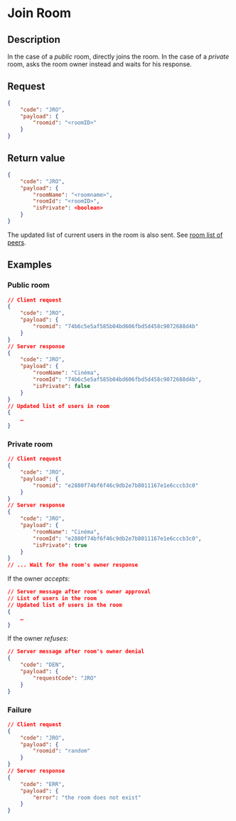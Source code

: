 # Join Room
## Description
In the case of a *public* room, directly joins the room.
In the case of a *private* room, asks the room owner instead and waits for his response.

## Request

```json
{
	"code": "JRO",
	"payload": {
		"roomid": "<roomID>"
	}
}
```

## Return value

```json
{
	"code": "JRO",
	"payload": {
		"roomName": "<roomname>",
		"roomId": "<roomID>",
		"isPrivate": <boolean>
	}
}
```

The updated list of current users in the room is also sent. See [room list of peers](../responses/newpeers.md).

## Examples
### Public room

```json
// Client request
{
	"code": "JRO",
	"payload": {
		"roomid": "74b6c5e5af585b04bd606fbd5d458c9072688d4b"
	}
}
// Server response
{
	"code": "JRO",
	"payload": {
		"roomName": "Cinéma",
		"roomId": "74b6c5e5af585b04bd606fbd5d458c9072688d4b",
		"isPrivate": false
	}
}
// Updated list of users in room
{
	…
}
```

### Private room

```json
// Client request
{
	"code": "JRO",
	"payload": {
		"roomid": "e2880f74bf6f46c9db2e7b8011167e1e6cccb3c0"
	}
}
// Server response
{
	"code": "JRO",
	"payload": {
		"roomName": "Cinéma",
		"roomId": "e2880f74bf6f46c9db2e7b8011167e1e6cccb3c0",
		"isPrivate": true
	}
}
// ... Wait for the room's owner response
```

If the owner *accepts*:
```json
// Server message after room's owner approval
// List of users in the room
// Updated list of users in the room
{
	…
}
```

If the owner *refuses*:
```json
// Server message after room's owner denial
{
	"code": "DEN",
	"payload": {
		"requestCode": "JRO"
	}
}
```


### Failure
```json
// Client request
{
	"code": "JRO",
	"payload": {
		"roomid": "random"
	}
}
// Server response
{
	"code": "ERR",
	"payload": {
		"error": "the room does not exist"
	}
}
```

